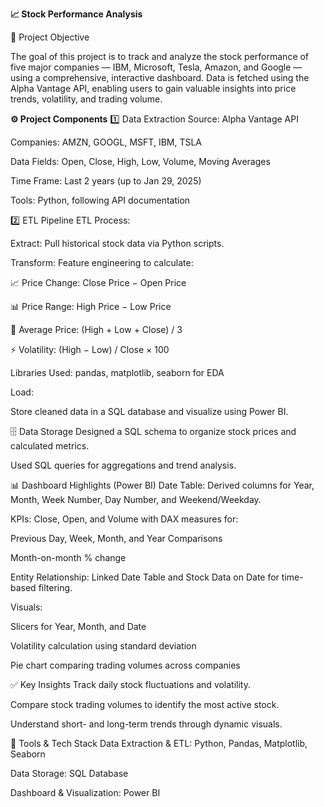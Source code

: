 **📈 Stock Performance Analysis**

📌 Project Objective

The goal of this project is to track and analyze the stock performance of five major companies — IBM, Microsoft, Tesla, Amazon, and Google — using a comprehensive, interactive dashboard. Data is fetched using the Alpha Vantage API, enabling users to gain valuable insights into price trends, volatility, and trading volume.

**⚙️ Project Components**
1️⃣ Data Extraction
Source: Alpha Vantage API

Companies: AMZN, GOOGL, MSFT, IBM, TSLA

Data Fields: Open, Close, High, Low, Volume, Moving Averages

Time Frame: Last 2 years (up to Jan 29, 2025)

Tools: Python, following API documentation

2️⃣ ETL Pipeline
ETL Process:

Extract: Pull historical stock data via Python scripts.

Transform: Feature engineering to calculate:

📈 Price Change: Close Price − Open Price

📊 Price Range: High Price − Low Price

🧮 Average Price: (High + Low + Close) / 3

⚡ Volatility: (High − Low) / Close × 100

Libraries Used: pandas, matplotlib, seaborn for EDA

Load:

Store cleaned data in a SQL database and visualize using Power BI.

🗄️ Data Storage
Designed a SQL schema to organize stock prices and calculated metrics.

Used SQL queries for aggregations and trend analysis.

📊 Dashboard Highlights (Power BI)
Date Table: Derived columns for Year, Month, Week Number, Day Number, and Weekend/Weekday.

KPIs: Close, Open, and Volume with DAX measures for:

Previous Day, Week, Month, and Year Comparisons

Month-on-month % change

Entity Relationship: Linked Date Table and Stock Data on Date for time-based filtering.

Visuals:

Slicers for Year, Month, and Date

Volatility calculation using standard deviation

Pie chart comparing trading volumes across companies

✅ Key Insights
Track daily stock fluctuations and volatility.

Compare stock trading volumes to identify the most active stock.

Understand short- and long-term trends through dynamic visuals.

🧩 Tools & Tech Stack
Data Extraction & ETL: Python, Pandas, Matplotlib, Seaborn

Data Storage: SQL Database

Dashboard & Visualization: Power BI
